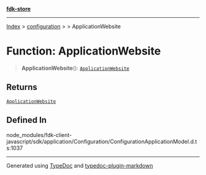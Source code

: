 [**fdk-store**](../../../README.md)
***

[Index](../../../API.md) > [configuration](../../README.md) > [<internal>](../README.md) > ApplicationWebsite

# Function: ApplicationWebsite

> **ApplicationWebsite**(): [`ApplicationWebsite`](../type-aliases/type-alias.ApplicationWebsite.md)

## Returns

[`ApplicationWebsite`](../type-aliases/type-alias.ApplicationWebsite.md)

## Defined In

node\_modules/fdk-client-javascript/sdk/application/Configuration/ConfigurationApplicationModel.d.ts:1037

***
Generated using [TypeDoc](https://typedoc.org/) and [typedoc-plugin-markdown](https://www.npmjs.com/package/typedoc-plugin-markdown)
